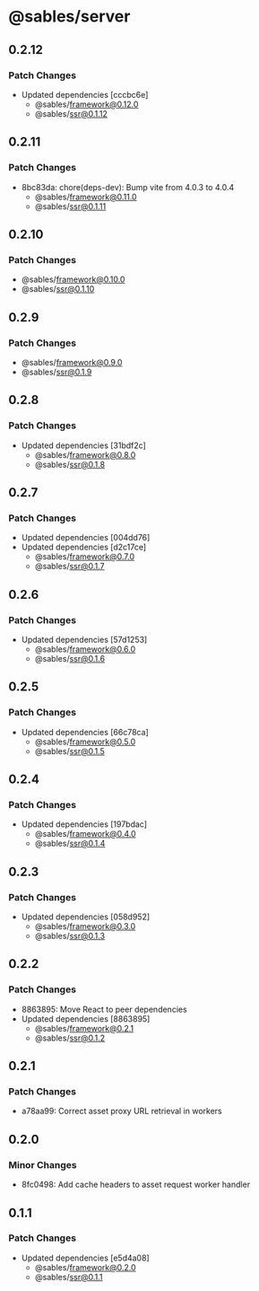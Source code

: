 # @sables/server

## 0.2.12

### Patch Changes

- Updated dependencies [cccbc6e]
  - @sables/framework@0.12.0
  - @sables/ssr@0.1.12

## 0.2.11

### Patch Changes

- 8bc83da: chore(deps-dev): Bump vite from 4.0.3 to 4.0.4
  - @sables/framework@0.11.0
  - @sables/ssr@0.1.11

## 0.2.10

### Patch Changes

- @sables/framework@0.10.0
- @sables/ssr@0.1.10

## 0.2.9

### Patch Changes

- @sables/framework@0.9.0
- @sables/ssr@0.1.9

## 0.2.8

### Patch Changes

- Updated dependencies [31bdf2c]
  - @sables/framework@0.8.0
  - @sables/ssr@0.1.8

## 0.2.7

### Patch Changes

- Updated dependencies [004dd76]
- Updated dependencies [d2c17ce]
  - @sables/framework@0.7.0
  - @sables/ssr@0.1.7

## 0.2.6

### Patch Changes

- Updated dependencies [57d1253]
  - @sables/framework@0.6.0
  - @sables/ssr@0.1.6

## 0.2.5

### Patch Changes

- Updated dependencies [66c78ca]
  - @sables/framework@0.5.0
  - @sables/ssr@0.1.5

## 0.2.4

### Patch Changes

- Updated dependencies [197bdac]
  - @sables/framework@0.4.0
  - @sables/ssr@0.1.4

## 0.2.3

### Patch Changes

- Updated dependencies [058d952]
  - @sables/framework@0.3.0
  - @sables/ssr@0.1.3

## 0.2.2

### Patch Changes

- 8863895: Move React to peer dependencies
- Updated dependencies [8863895]
  - @sables/framework@0.2.1
  - @sables/ssr@0.1.2

## 0.2.1

### Patch Changes

- a78aa99: Correct asset proxy URL retrieval in workers

## 0.2.0

### Minor Changes

- 8fc0498: Add cache headers to asset request worker handler

## 0.1.1

### Patch Changes

- Updated dependencies [e5d4a08]
  - @sables/framework@0.2.0
  - @sables/ssr@0.1.1
